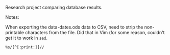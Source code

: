 Research project comparing database results.

Notes:

When exporting the data-dates.ods data to CSV, need to strip the non-printable
characters from the file. Did that in Vim (for some reason, couldn't get it to
work in ``sed``.

```Vim
%s/[^[:print:]]//
```
